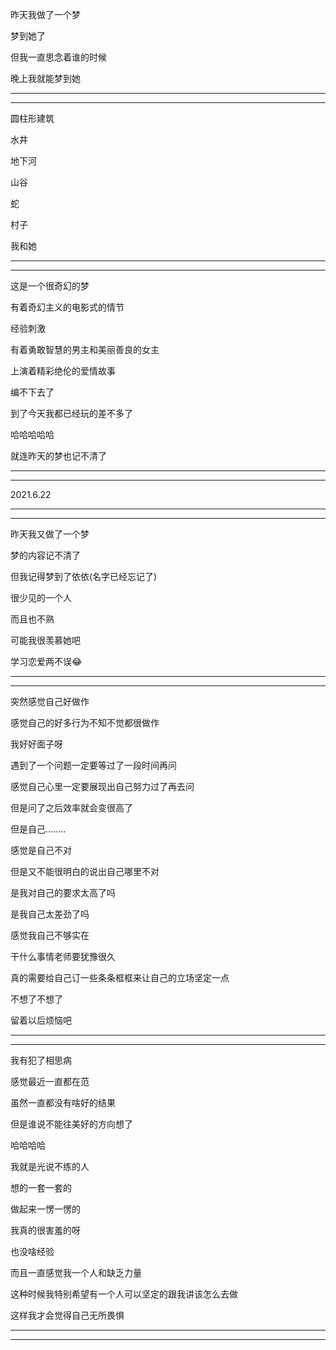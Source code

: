 昨天我做了一个梦

梦到她了

但我一直思念着谁的时候

晚上我就能梦到她

------

---------

圆柱形建筑

水井

地下河

山谷

蛇

村子

我和她

-----

-----

这是一个很奇幻的梦

有着奇幻主义的电影式的情节

经验刺激

有着勇敢智慧的男主和美丽善良的女主

上演着精彩绝伦的爱情故事

编不下去了

到了今天我都已经玩的差不多了

哈哈哈哈哈

就连昨天的梦也记不清了

-----

------



2021.6.22

------

--------------

昨天我又做了一个梦

梦的内容记不清了

但我记得梦到了依依(名字已经忘记了)

很少见的一个人

而且也不熟

可能我很羡慕她吧

学习恋爱两不误😂

-----

----------

突然感觉自己好做作

感觉自己的好多行为不知不觉都很做作

我好好面子呀

遇到了一个问题一定要等过了一段时间再问

感觉自己心里一定要展现出自己努力过了再去问

但是问了之后效率就会变很高了

但是自己........

感觉是自己不对

但是又不能很明白的说出自己哪里不对

是我对自己的要求太高了吗

是我自己太差劲了吗

感觉我自己不够实在

干什么事情老师要犹豫很久

真的需要给自己订一些条条框框来让自己的立场坚定一点

不想了不想了

留着以后烦恼吧

---------

--------

我有犯了相思病

感觉最近一直都在范

虽然一直都没有啥好的结果

但是谁说不能往美好的方向想了

哈哈哈哈

我就是光说不练的人

想的一套一套的

做起来一愣一愣的

我真的很害羞的呀

也没啥经验

而且一直感觉我一个人和缺乏力量

这种时候我特别希望有一个人可以坚定的跟我讲该怎么去做

这样我才会觉得自己无所畏惧

------

--------------


















